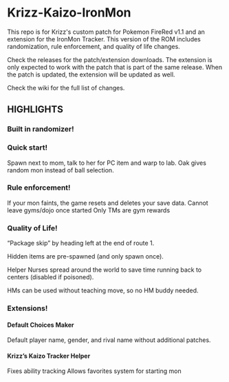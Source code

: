 # Krizz-Kaizo-IronMon
This repo is for Krizz's custom patch for Pokemon FireRed v1.1 and an extension for the IronMon Tracker. This version of the ROM includes randomization, rule enforcement, and quality of life changes.

Check the releases for the patch/extension downloads. The extension is only expected to work with the patch that is part of the same release. When the patch is updated, the extension will be updated as well.

Check the wiki for the full list of changes.


## HIGHLIGHTS

### Built in randomizer!

### Quick start! 
  Spawn next to mom, talk to her for PC item and warp to lab. 
  Oak gives random mon instead of ball selection.

### Rule enforcement!
  If your mon faints, the game resets and deletes your save data.
  Cannot leave gyms/dojo once started
  Only TMs are gym rewards

### Quality of Life!
  “Package skip” by heading left at the end of route 1.
  
  Hidden items are pre-spawned (and only spawn once).
  
  Helper Nurses spread around the world to save time running back to centers (disabled if poisoned).
  
  HMs can be used without teaching move, so no HM buddy needed.
  
### Extensions!
  #### Default Choices Maker

  Default player name, gender, and rival name without additional patches. 
  #### Krizz’s Kaizo Tracker Helper
    
  Fixes ability tracking
  Allows favorites system for starting mon
